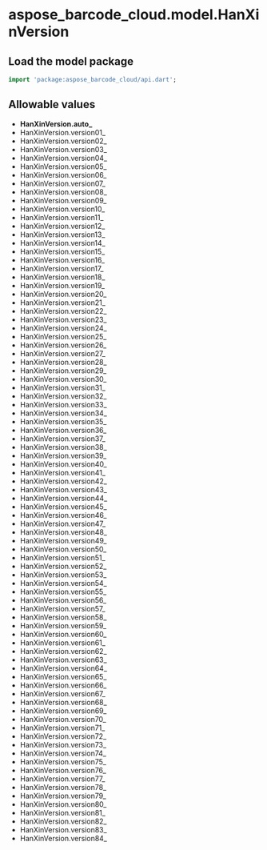 # aspose_barcode_cloud.model.HanXinVersion

## Load the model package

```dart
import 'package:aspose_barcode_cloud/api.dart';
```

## Allowable values

* **HanXinVersion.auto_**
* HanXinVersion.version01_
* HanXinVersion.version02_
* HanXinVersion.version03_
* HanXinVersion.version04_
* HanXinVersion.version05_
* HanXinVersion.version06_
* HanXinVersion.version07_
* HanXinVersion.version08_
* HanXinVersion.version09_
* HanXinVersion.version10_
* HanXinVersion.version11_
* HanXinVersion.version12_
* HanXinVersion.version13_
* HanXinVersion.version14_
* HanXinVersion.version15_
* HanXinVersion.version16_
* HanXinVersion.version17_
* HanXinVersion.version18_
* HanXinVersion.version19_
* HanXinVersion.version20_
* HanXinVersion.version21_
* HanXinVersion.version22_
* HanXinVersion.version23_
* HanXinVersion.version24_
* HanXinVersion.version25_
* HanXinVersion.version26_
* HanXinVersion.version27_
* HanXinVersion.version28_
* HanXinVersion.version29_
* HanXinVersion.version30_
* HanXinVersion.version31_
* HanXinVersion.version32_
* HanXinVersion.version33_
* HanXinVersion.version34_
* HanXinVersion.version35_
* HanXinVersion.version36_
* HanXinVersion.version37_
* HanXinVersion.version38_
* HanXinVersion.version39_
* HanXinVersion.version40_
* HanXinVersion.version41_
* HanXinVersion.version42_
* HanXinVersion.version43_
* HanXinVersion.version44_
* HanXinVersion.version45_
* HanXinVersion.version46_
* HanXinVersion.version47_
* HanXinVersion.version48_
* HanXinVersion.version49_
* HanXinVersion.version50_
* HanXinVersion.version51_
* HanXinVersion.version52_
* HanXinVersion.version53_
* HanXinVersion.version54_
* HanXinVersion.version55_
* HanXinVersion.version56_
* HanXinVersion.version57_
* HanXinVersion.version58_
* HanXinVersion.version59_
* HanXinVersion.version60_
* HanXinVersion.version61_
* HanXinVersion.version62_
* HanXinVersion.version63_
* HanXinVersion.version64_
* HanXinVersion.version65_
* HanXinVersion.version66_
* HanXinVersion.version67_
* HanXinVersion.version68_
* HanXinVersion.version69_
* HanXinVersion.version70_
* HanXinVersion.version71_
* HanXinVersion.version72_
* HanXinVersion.version73_
* HanXinVersion.version74_
* HanXinVersion.version75_
* HanXinVersion.version76_
* HanXinVersion.version77_
* HanXinVersion.version78_
* HanXinVersion.version79_
* HanXinVersion.version80_
* HanXinVersion.version81_
* HanXinVersion.version82_
* HanXinVersion.version83_
* HanXinVersion.version84_


